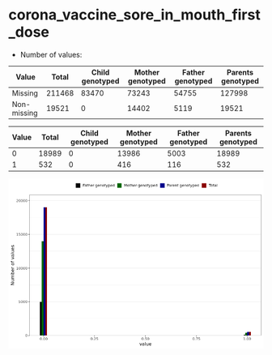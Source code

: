 # corona_vaccine_sore_in_mouth_first_dose
- Number of values:

| Value | Total | Child genotyped | Mother genotyped | Father genotyped | Parents genotyped |
| ----- | ----- | --------------- | ---------------- | ---------------- |---------------- |
| Missing | 211468 | 83470 | 73243 | 54755 | 127998 |
| Non-missing | 19521 | 0 | 14402 | 5119 | 19521 |

| Value | Total | Child genotyped | Mother genotyped | Father genotyped | Parents genotyped |
| ----- | ----- | --------------- | ---------------- | ---------------- |---------------- |
| 0 | 18989 | 0 | 13986 | 5003 | 18989 |
| 1 | 532 | 0 | 416 | 116 | 532 |



![](corona_vaccine_sore_in_mouth_first_dose_n.png)



